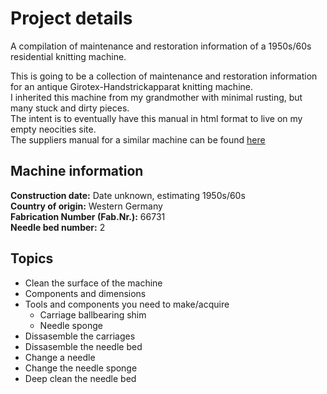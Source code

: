 # Project details
A compilation of maintenance and restoration information of a 1950s/60s residential knitting machine.

This is going to be a collection of maintenance and restoration information for an antique Girotex-Handstrickapparat knitting machine.  
I inherited this machine from my grandmother with minimal rusting, but many stuck and dirty pieces.  
The intent is to eventually have this manual in html format to live on my empty neocities site.  
The suppliers manual for a similar machine can be found [here](https://www.example.com)  

## Machine information
**Construction date:** Date unknown, estimating 1950s/60s  
**Country of origin:** Western Germany  
**Fabrication Number (Fab.Nr.):** 66731  
**Needle bed number:** 2

## Topics
- Clean the surface of the machine
- Components and dimensions
- Tools and components you need to make/acquire
  - Carriage ballbearing shim
  - Needle sponge
- Dissasemble the carriages
- Dissasemble the needle bed
- Change a needle
- Change the needle sponge
- Deep clean the needle bed
